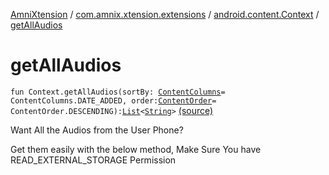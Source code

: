 [AmniXtension](../../index.md) / [com.amnix.xtension.extensions](../index.md) / [android.content.Context](index.md) / [getAllAudios](./get-all-audios.md)

# getAllAudios

`fun Context.getAllAudios(sortBy: `[`ContentColumns`](../../com.amnix.xtension.enums/-content-columns/index.md)` = ContentColumns.DATE_ADDED, order: `[`ContentOrder`](../../com.amnix.xtension.enums/-content-order/index.md)` = ContentOrder.DESCENDING): `[`List`](https://kotlinlang.org/api/latest/jvm/stdlib/kotlin.collections/-list/index.html)`<`[`String`](https://kotlinlang.org/api/latest/jvm/stdlib/kotlin/-string/index.html)`>` [(source)](https://github.com/AmniX/AmniXTension/tree/master/AmniXtension/src/main/java/com/amnix/xtension/extensions/ContextExtension.kt#L493)

Want All the Audios from the User Phone?

Get them easily with the below method, Make Sure You have READ_EXTERNAL_STORAGE Permission

